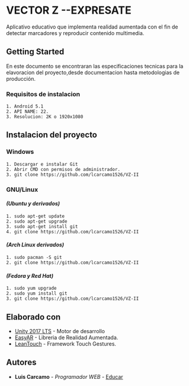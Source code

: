 # VECTOR Z --EXPRESATE

Aplicativo educativo que implementa realidad aumentada con el fin de detectar marcadores y reproducir contenido multimedia.

## Getting Started

En este documento se encontraran las especificaciones tecnicas para la elavoracion del proyecto,desde documentacion hasta metodologias de producción.

### Requisitos de instalacion
```
1. Android 5.1
2. API NAME: 22.
3. Resolucion: 2K o 1920x1080
```

## Instalacion del proyecto
### Windows
```
1. Descargar e instalar Git
2. Abrir CMD con permisos de administrador.
3. git clone https://github.com/lcarcamo1526/VZ-II
```
### GNU/Linux 
#### *(Ubuntu y derivados)*
```
1. sudo apt-get update
2. sudo apt-get upgrade
3. sudo apt-get install git
4. git clone https://github.com/lcarcamo1526/VZ-II
```
#### *(Arch Linux derivados)*
```
1. sudo pacman -S git
2. git clone https://github.com/lcarcamo1526/VZ-II
```
#### *(Fedora y Red Hat)*
```
1. sudo yum upgrade
2. sudo yum install git
3. git clone https://github.com/lcarcamo1526/VZ-II
```
## Elaborado con

* [Unity 2017 LTS](https://unity3d.com/es/unity/qa/lts-releases) - Motor de desarrollo
* [EasyAR](https://www.easyar.com/) - Libreria de Realidad Aumentada.
* [LeanTouch](https://assetstore.unity.com/packages/tools/input-management/lean-touch-30111) -  Framework Touch Gestures.

## Autores
* **Luis Carcamo** - *Programador WEB* - [Educar](https://git-scm.com/)
